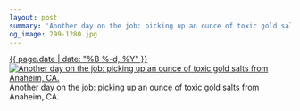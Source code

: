 ```yaml
---
layout: post
summary: 'Another day on the job: picking up an ounce of toxic gold salts from Anaheim, CA.'
og_image: 299-1280.jpg
---
```


<p>
 <time>
  <a href="/299">
   {{ page.date | date: "%B %-d, %Y" }}
  </a>
 </time>
 <a href="/299">
  <img alt="Another day on the job: picking up an ounce of toxic gold salts from Anaheim, CA." sizes="(min-width: 700px) 50vw, calc(100vw - 2rem)" src="{{ site.assets_url }}/299-640.jpg" srcset="{{ site.assets_url }}/299-1280.jpg 1280w, {{ site.assets_url }}/299-960.jpg 960w, {{ site.assets_url }}/299-640.jpg 640w, {{ site.assets_url }}/299-320.jpg 320w"/>
 </a>
 <span>
  Another day on the job: picking up an ounce of toxic gold salts from Anaheim, CA.
 </span>
</p>
